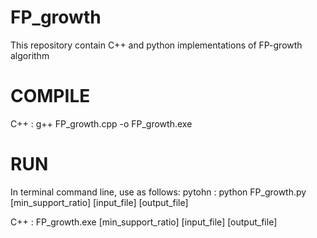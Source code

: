 # FP_growth
This repository contain C++  and python implementations of FP-growth algorithm 

# COMPILE
C++ : g++ FP_growth.cpp -o FP_growth.exe
# RUN
In terminal command line, use as follows:
pytohn :
python FP_growth.py [min_support_ratio] [input_file] [output_file]

C++ :
FP_growth.exe [min_support_ratio] [input_file] [output_file]
